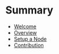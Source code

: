 # Summary

- [Welcome](./welcome.md)
- [Overview](./overview.md)
- [Setup a Node](./node/README.md)
- [Contribution](./contribution.md)